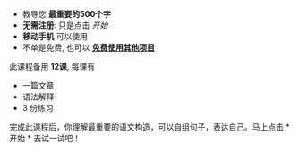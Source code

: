 - 教导您 **最重要的500个字**
- **无需注册**: 只是点击 *开始*
- **移动手机** 可以使用
- 不单是免费, 也可以 **[免费使用其他项目](https://github.com/Esperanto/kurso-zagreba-metodo)**

此课程备用 **12课**, 每课有

- 一篇文章
- 语法解释
- 3 份练习

完成此课程后，你理解最重要的语文构造，可以自组句子，表达自己。马上点击 *开始 * 去试一试吧！
